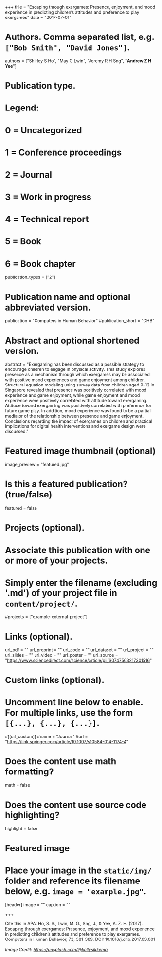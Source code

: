+++
title = "Escaping through exergames: Presence, enjoyment, and mood experience in predicting children’s attitudes and preference to play exergames"
date = "2017-07-01"

# Authors. Comma separated list, e.g. `["Bob Smith", "David Jones"]`.

authors = ["Shirley S Ho", "May O Lwin", "Jeremy R H Sng", "**Andrew Z H Yee**"]

# Publication type.
# Legend:
# 0 = Uncategorized
# 1 = Conference proceedings
# 2 = Journal
# 3 = Work in progress
# 4 = Technical report
# 5 = Book
# 6 = Book chapter
publication_types = ["2"]

# Publication name and optional abbreviated version.
publication = "Computers in Human Behavior"
#publication_short = "CHB"

# Abstract and optional shortened version.

abstract = "Exergaming has been discussed as a possible strategy to encourage children to engage in physical activity. This study explores presence as a mechanism through which exergames may be associated with positive mood experiences and game enjoyment among children. Structural equation modeling using survey data from children aged 9–12 in Singapore revealed that presence was positively correlated with mood experience and game enjoyment, while game enjoyment and mood experience were positively correlated with attitude toward exergaming. Attitude toward exergaming was positively correlated with preference for future game play. In addition, mood experience was found to be a partial mediator of the relationship between presence and game enjoyment. Conclusions regarding the impact of exergames on children and practical implications for digital health interventions and exergame design were discussed."

# Featured image thumbnail (optional)
image_preview = "featured.jpg"

# Is this a featured publication? (true/false)
featured = false

# Projects (optional).
#   Associate this publication with one or more of your projects.
#   Simply enter the filename (excluding '.md') of your project file in `content/project/`.
#projects = ["example-external-project"]

# Links (optional).
url_pdf = ""
url_preprint = ""
url_code = ""
url_dataset = ""
url_project = ""
url_slides = ""
url_video = ""
url_poster = ""
url_source = "https://www.sciencedirect.com/science/article/pii/S0747563217301516"

# Custom links (optional).
#   Uncomment line below to enable. For multiple links, use the form `[{...}, {...}, {...}]`.
#[[url_custom]]
#name = "Journal"
#url = "https://link.springer.com/article/10.1007/s10584-014-1174-4"

# Does the content use math formatting?
math = false

# Does the content use source code highlighting?
highlight = false
  
# Featured image
# Place your image in the `static/img/` folder and reference its filename below, e.g. `image = "example.jpg"`.
[header]
image = ""
caption = ""

+++

Cite this in APA: Ho, S. S., Lwin, M. O., Sng, J., & Yee, A. Z. H. (2017). Escaping through exergames: Presence, enjoyment, and mood experience in predicting children’s attitudes and preference to play exergames. Computers in Human Behavior, 72, 381-389. DOI: 10.1016/j.chb.2017.03.001
<br/>
<br/>
*Image Credit: https://unsplash.com/@kellysikkema*
